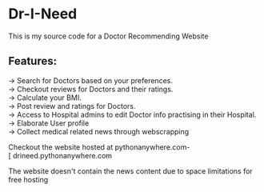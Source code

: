 # Dr-I-Need
This is my source code for a Doctor Recommending Website

## Features:
-> Search for Doctors based on your preferences.  
-> Checkout reviews for Doctors and their ratings.  
-> Calculate your BMI.  
-> Post review and ratings for Doctors.  
-> Access to Hospital admins to edit Doctor info practising in their Hospital.  
-> Elaborate User profile  
-> Collect medical related news through webscrapping  



Checkout the website hosted at pythonanywhere.com-  
[  drineed.pythonanywhere.com    

The website doesn't contain the news content due to space limitations for free hosting
